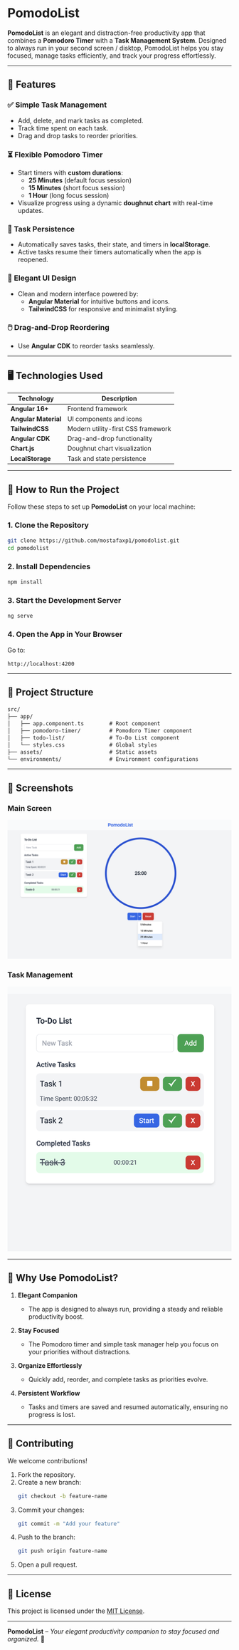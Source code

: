 # PomodoList

**PomodoList** is an elegant and distraction-free productivity app that combines a **Pomodoro Timer** with a **Task Management System**. Designed to always run in your second screen / disktop, PomodoList helps you stay focused, manage tasks efficiently, and track your progress effortlessly.

---

## 🌟 Features

### ✅ Simple Task Management  
- Add, delete, and mark tasks as completed.  
- Track time spent on each task.  
- Drag and drop tasks to reorder priorities.

### ⏳ Flexible Pomodoro Timer  
- Start timers with **custom durations**:
  - **25 Minutes** (default focus session)
  - **15 Minutes** (short focus session)
  - **1 Hour** (long focus session)  
- Visualize progress using a dynamic **doughnut chart** with real-time updates.

### 💾 Task Persistence  
- Automatically saves tasks, their state, and timers in **localStorage**.  
- Active tasks resume their timers automatically when the app is reopened.

### 🎯 Elegant UI Design  
- Clean and modern interface powered by:
  - **Angular Material** for intuitive buttons and icons.
  - **TailwindCSS** for responsive and minimalist styling.

### 🖱️ Drag-and-Drop Reordering  
- Use **Angular CDK** to reorder tasks seamlessly.

---

## 🖥️ Technologies Used

| Technology           | Description                           |
|-----------------------|---------------------------------------|
| **Angular 16+**       | Frontend framework                   |
| **Angular Material**  | UI components and icons              |
| **TailwindCSS**       | Modern utility-first CSS framework   |
| **Angular CDK**       | Drag-and-drop functionality          |
| **Chart.js**          | Doughnut chart visualization         |
| **LocalStorage**      | Task and state persistence           |

---

## 🚀 How to Run the Project

Follow these steps to set up **PomodoList** on your local machine:

### 1. Clone the Repository  
```bash
git clone https://github.com/mostafaxp1/pomodolist.git
cd pomodolist
```

### 2. Install Dependencies  
```bash
npm install
```

### 3. Start the Development Server  
```bash
ng serve
```

### 4. Open the App in Your Browser  
Go to:  
```
http://localhost:4200
```

---

## 📂 Project Structure

```
src/
├── app/
│   ├── app.component.ts        # Root component
│   ├── pomodoro-timer/         # Pomodoro Timer component
│   ├── todo-list/              # To-Do List component
│   └── styles.css              # Global styles
├── assets/                     # Static assets
└── environments/               # Environment configurations
```

---

## 📸 Screenshots

### Main Screen  
![Main Screen](/screenshot.png)

### Task Management  
![Task Management](/screenshot_2.png)

---

## 🌱 Why Use PomodoList?
1. **Elegant Companion**

   - The app is designed to always run, providing a steady and reliable productivity boost.
2. **Stay Focused**

   - The Pomodoro timer and simple task manager help you focus on your priorities without distractions.
3. **Organize Effortlessly**

   - Quickly add, reorder, and complete tasks as priorities evolve.
4. **Persistent Workflow**

   - Tasks and timers are saved and resumed automatically, ensuring no progress is lost.

---

## 🤝 Contributing

We welcome contributions!  
1. Fork the repository.  
2. Create a new branch:  
   ```bash
   git checkout -b feature-name
   ```  
3. Commit your changes:  
   ```bash
   git commit -m "Add your feature"
   ```  
4. Push to the branch:  
   ```bash
   git push origin feature-name
   ```  
5. Open a pull request.

---

## 📝 License

This project is licensed under the [MIT License](LICENSE).

---

**PomodoList** – *Your elegant productivity companion to stay focused and organized.* 🚀
